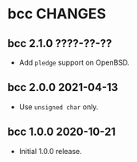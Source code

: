 bcc CHANGES
===========

bcc 2.1.0 ????-??-??
--------------------

- Add `pledge` support on OpenBSD.

bcc 2.0.0 2021-04-13
--------------------

- Use `unsigned char` only.

bcc 1.0.0 2020-10-21
--------------------

- Initial 1.0.0 release.
